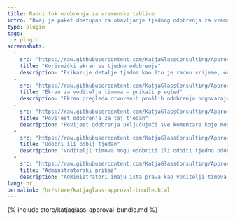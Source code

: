 ```yaml
---
title: Radni tok odobrenja za vremenske tablice
intro: "Ovaj je paket dostupan za obavljanje tjednog odobrenja za vremenske tablice."
type: plugin
tags:
  - plugin
screenshots:
  - 
    src: "https://raw.githubusercontent.com/KatjaGlassConsulting/ApprovalBundle/0.9.1/_documentation/Screenshot_UserApprovalForWeek.png"
    title: "Korisnički ekran za tjedno odobrenje"
    description: "Prikazuje detalje tjedna kao što je radno vrijeme, očekivano vrijeme i radnje kao što je slanje za odobrenje"
  - 
    src: "https://raw.githubusercontent.com/KatjaGlassConsulting/ApprovalBundle/0.9.1/_documentation/Screenshot_TeamleadOverviewOfTeam.png"
    title: "Ekran za voditelje timova – prikaži pregled"
    description: "Ekran pregleda otvorenih prošlih odobrenja odgovarajućih članova tima i njega samoga te stanje aktualno završenog tjedna"
  - 
    src: "https://raw.githubusercontent.com/KatjaGlassConsulting/ApprovalBundle/0.9.1/_documentation/Screenshot_TeamleadSeeHistory.png"
    title: "Povijest odobrenja za taj tjedan"
    description: "Povijest odobrenja uključujući sve komentare koje mogu pogledati voditelj tima ili korisnici"
  - 
    src: "https://raw.githubusercontent.com/KatjaGlassConsulting/ApprovalBundle/0.9.1/_documentation/Screenshot_TeamleadApproveDeny.png"
    title: "Odobri ili odbij tjedan"
    description: "Voditelji timova mogu odobriti ili odbiti tjedno odobrenje"
  - 
    src: "https://raw.githubusercontent.com/KatjaGlassConsulting/ApprovalBundle/0.9.1/_documentation/Screenshot_AdminRollbackOption.png"
    title: "Adminstratorski prikaz"
    description: "Administratori imaju ista prava kao voditelji timova, uz to smiju vidjeti sve suradnike u pregledu te smiju poništiti odobrenje"
lang: hr
permalink: /hr/store/katjaglass-approval-bundle.html
---
```


{% include store/katjaglass-approval-bundle.md %}
